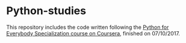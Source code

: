 # Python-studies
This repository includes the code written following the
[Python for Everybody Specialization course on Coursera](https://www.coursera.org/specializations/python),
finished on 07/10/2017.


